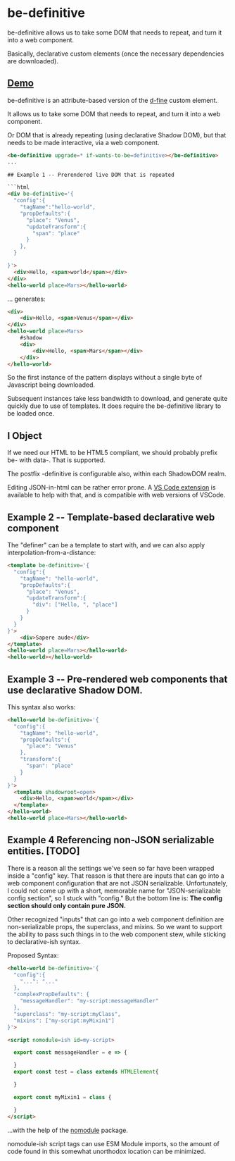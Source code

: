 # be-definitive

be-definitive allows us to take some DOM that needs to repeat, and turn it into a web component.

Basically, declarative custom elements (once the necessary dependencies are downloaded).

## [Demo](https://codepen.io/bahrus/pen/VwzPwmv)

be-definitive is an attribute-based version of the [d-fine](https://github.com/bahrus/d-fine) custom element.

It allows us to take some DOM that needs to repeat, and turn it into a web component.

Or DOM that is already repeating (using declarative Shadow DOM), but that needs to be made interactive, via a web component.

```html
<be-definitive upgrade=* if-wants-to-be=definitive></be-definitive>
...

## Example 1 -- Prerendered live DOM that is repeated

```html
<div be-definitive='{
  "config":{
    "tagName":"hello-world",
    "propDefaults":{
      "place": "Venus",
      "updateTransform":{
        "span": "place"
      }
    },
  }

}'>
  <div>Hello, <span>world</span></div>
</div>
<hello-world place=Mars></hello-world>
```

... generates:

```html
<div>
    <div>Hello, <span>Venus</span></div>
</div>
<hello-world place=Mars>
    #shadow
    <div>
        <div>Hello, <span>Mars</span></div>
    </div>
</hello-world>
```

So the first instance of the pattern displays without a single byte of Javascript being downloaded.  

Subsequent instances take less bandwidth to download, and generate quite quickly due to use of templates.  It does require the be-definitive library to be loaded once.

## I Object

If we need our HTML to be HTML5 compliant, we should probably prefix be- with data-.  That is supported.

The postfix -definitive is configurable also, within each ShadowDOM realm.

Editing JSON-in-html can be rather error prone.  A [VS Code extension](https://marketplace.visualstudio.com/items?itemName=andersonbruceb.json-in-html) is available to help with that, and is compatible with web versions of VSCode.

## Example 2 -- Template-based declarative web component

The "definer" can be a template to start with, and we can also apply interpolation-from-a-distance:

```html
<template be-definitive='{
  "config":{
    "tagName": "hello-world",
    "propDefaults":{
      "place": "Venus",
      "updateTransform":{
        "div": ["Hello, ", "place"]
      }
    }
  }
}'>
    <div>Sapere aude</div>
</template>
<hello-world place=Mars></hello-world>
<hello-world></hello-world>
```

## Example 3 -- Pre-rendered web components that use declarative Shadow DOM.

This syntax also works:

```html
<hello-world be-definitive='{
  "config":{
    "tagName": "hello-world",
    "propDefaults":{
      "place": "Venus"
    },
    "transform":{
      "span": "place"
    }
  }
}'>
  <template shadowroot=open>
    <div>Hello, <span>world</span></div>
  </template>
</hello-world>
<hello-world place=Mars></hello-world>
```

## Example 4 Referencing non-JSON serializable entities. [TODO]

There is a reason all the settings we've seen so far have been wrapped inside a "config" key.  That reason is that there are inputs that can go into a web component configuration that are not JSON serializable.  Unfortunately, I could not come up with a short, memorable name for "JSON-serializable config section", so I stuck with "config." But the bottom line is:  **The config section should only contain pure JSON.**

Other recognized "inputs" that can go into a web component definition are non-serializable props, the superclass, and mixins.  So we want to support the ability to pass such things in to the web component stew, while sticking to declarative-ish syntax.

Proposed Syntax:

```html
<hello-world be-definitive='{
  "config":{
    "...": "..."
  },
  "complexPropDefaults": {
    "messageHandler": "my-script:messageHandler"
  },
  "superclass": "my-script:myClass",
  "mixins": ["my-script:myMixin1"]
}'>

<script nomodule=ish id=my-script>

  export const messageHandler = e => {

  }
  export const test = class extends HTMLElement{

  }

  export const myMixin1 = class {

  }
</script>
```

...with the help of the [nomodule](https://github.com/bahrus/nomodule) package.

nomodule-ish script tags can use ESM Module imports, so the amount of code found in this somewhat unorthodox location can be minimized.






